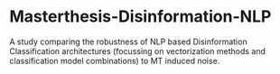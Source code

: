 # Masterthesis-Disinformation-NLP
A study comparing the robustness of NLP based Disinformation Classification architectures (focussing on vectorization methods and  classification model combinations) to MT induced noise.
